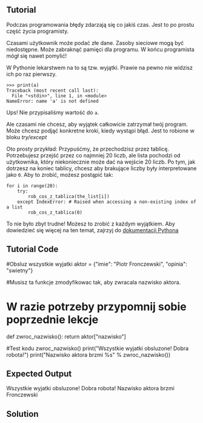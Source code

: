 Tutorial
--------

Podczas programowania błędy zdarzają się co jakiś czas. Jest to po prostu część życia programisty.

Czasami użytkownik może podać złe dane. Zasoby sieciowe mogą być niedostępne. Może zabraknąć pamięci dla programu. W końcu programista mógł się nawet pomylić!

W Pythonie lekarstwem na to są tzw. wyjątki. Prawie na pewno nie widzisz ich po raz pierwszy.

    >>> print(a)
    Traceback (most recent call last):
      File "<stdin>", line 1, in <module>
    NameError: name 'a' is not defined

Ups! Nie przypisaliśmy wartość do `a`.

Ale czasami nie chcesz, aby wyjątek całkowicie zatrzymał twój program. Może chcesz podjąć konkretne kroki, kiedy wystąpi błąd. Jest to robione w bloku *try/except*

Oto prosty przykład: Przypuśćmy, że przechodzisz przez tablicę. Potrzebujesz przejść przez co najmniej 20 liczb, ale lista pochodzi od użytkownika, który niekoniecznie może dać na wejście 20 liczb. Po tym, jak dotrzesz na koniec tablicy, chcesz aby brakujące liczby były interpretowane jako `0`. Aby to zrobić, możesz postąpić tak:

    for i in range(20):
        try:
            rob_cos_z_tablica(the_list[i])
        except IndexError: # Raised when accessing a non-existing index of a list
            rob_cos_z_tablica(0)

To nie było zbyt trudne! Możesz to zrobić z każdym wyjątkiem. Aby dowiedzieć się więcej na ten temat, zajrzyj do [dokumentacji Pythona](https://docs.python.org/2.7/tutorial/errors.html#handling-exceptions)

Tutorial Code
-------------
#Obsluz wszystkie wyjatki
aktor = {"imie": "Piotr Fronczewski", "opinia": "swietny"}

#Musisz ta funkcje zmodyfikowac tak, aby zwracala nazwisko aktora.
# W razie potrzeby przypomnij sobie poprzednie lekcje
def zwroc_nazwisko():
    return aktor["nazwisko"]

#Test kodu
zwroc_nazwisko()
print("Wszystkie wyjatki obsluzone! Dobra robota!")
print("Nazwisko aktora brzmi %s" % zwroc_nazwisko())

Expected Output
---------------
Wszystkie wyjatki obsluzone! Dobra robota!
Nazwisko aktora brzmi Fronczewski

Solution
--------
